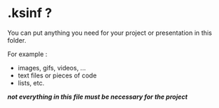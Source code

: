 # .ksinf ?
You can put anything you need for your project or presentation in this folder.

For example :
- images, gifs, videos, ...
- text files or pieces of code
- lists, etc.

***not everything in this file must be necessary for the project***